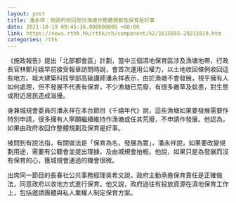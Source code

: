 ```yaml
---
layout: post
title: 潘永祥：倘政府收回部分漁塘作整體規劃及保育是好事
date: 2021-10-19 09:45:36.000000000 +08:00
link: https://news.rthk.hk/rthk/ch/component/k2/1615855-20211019.htm
categories: rthk
---
```


《施政報告》提出「北部都會區」計劃，當中三個濕地保育區涉及漁塘地帶，行政長官林鄭月娥早前接受報章訪問時說，會首次運用公權力，以土地收回條例收回這些地方。城大建築科技學部高級講師潘永祥表示，由於漁塘不會發展，視乎擁有人如何處理，但不發展不代表有保育，不少漁塘已荒廢，有很多雜草及蚊患，對生態或附近居民造成滋擾。

身兼城規會委員的潘永祥在本台節目《千禧年代》說，這些漁塘如果要發展需要作特別申請，很多擁有人寧願繼續維持作漁塘或任其荒廢，不申請作發展。他認為，如果由政府收回作整體規劃及保育是好事。

被問到有說法指，有關做法是「保育為名，發展為實」，潘永祥說，如果要改變規劃用途，需要有公聽會並提出理據，及由城規會拍板。他說，如果只是為發展而沒有保育的心，獲城規會通過的機會很微。

出席同一節目的長春社公共事務經理吳希文說，政府主動承擔保育責任是正確做法，同意政府以收地方式進行保育。他又說，政府過往有投放資源在濕地保育工作上，包括邀請團體與私人業權人制定保育方案。
